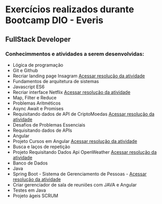 <h1> Exercícios realizados durante Bootcamp DIO - Everis </h1>

<h2> FullStack Developer </h2>

<h3> Conhecimmentos e atividades a serem desenvolvidas: </h3>

<ul> 
  <li> Lógica de programação</li>
  <li> Git e Github </li>
  <li> Recriar landing page Insagram <a href="https://github.com/Silvino-Cardoso/bootcamp_everis/tree/main/HTML_CSS/landing-instagram">Acessar resolução da atividade </a></li>
  <li>Fundamentos de arquitetura de sistemas</li>
  <li> Javascript ES6 </li>
  <li>Recriar interface Netflix <a href="https://github.com/Silvino-Cardoso/bootcamp_everis/tree/main/HTML_CSS_JS/landing-netflix">Acessar resolução da atividade </a></li>
  <li>Map, Filter e Reduce</li>
  <li>Problemas Aritméticos</li>
  <li>Async Await e Promises</li>
  <li>Requisitando dados de API de CriptoMoedas <a href="https://github.com/Silvino-Cardoso/bootcamp_everis/tree/main/API's/cripto">Acessar resolução da atividade     </a></li>
  <li>Desafios de Problemas Essenciais</li>
  <li>Requisitando dados de APIs</li>
  <li>Angular</li>
  <li>Projeto Cursos em Angular <a href="https://github.com/Silvino-Cardoso/bootcamp_everis/tree/main/Angular">Acessar resolução da atividade     </a></li>
  <li>Busca e laços de repetição</li>
   <li>Projeto Requisitando Dados Api OpenWeather <a href="https://github.com/Silvino-Cardoso/bootcamp_everis/tree/main/Angular/jv-weather-master">Acessar resolução da atividade     </a></li>
  <li>Banco de Dados</li>
  <li>Java</li>
  <li>Spring Boot - Sistema de Gerenciamento de Pessoas -  <a href="https://github.com/Silvino-Cardoso/personapi_dio_everis">Acessar resolução da atividade     </a></li>
  <li>Criar gerenciador de sala de reuniões com JAVA e Angular</li>
  <li>Testes em Java</li>
  <li>Projeto ágeis SCRUM</li>
</ul>
